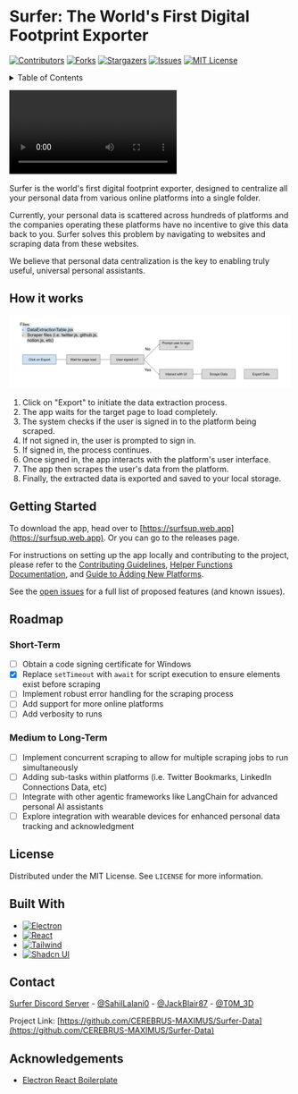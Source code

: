 # Surfer: The World's First Digital Footprint Exporter

[![Contributors][contributors-shield]][contributors-url]
[![Forks][forks-shield]][forks-url]
[![Stargazers][stars-shield]][stars-url]
[![Issues][issues-shield]][issues-url]
[![MIT License][license-shield]][license-url]

<!-- TABLE OF CONTENTS -->
<details>
  <summary>Table of Contents</summary>
  <ol>
    <li><a href="#how-it-works">How it works</a></li>
    <li><a href="#getting-started">Getting Started</a></li>
    <li><a href="#roadmap">Roadmap</a></li>
    <li><a href="#license">License</a></li>
    <li><a href="#contact">Contact</a></li>
    <li><a href="#acknowledgements">Acknowledgements</a></li>
  </ol>
</details>


![Surfer Diagram](assets/SurferDemo.mp4)


Surfer is the world's first digital footprint exporter, designed to centralize all your personal data from various online platforms into a single folder.

Currently, your personal data is scattered across hundreds of platforms and the companies operating these platforms have no incentive to give this data back to you. Surfer solves this problem by navigating to websites and scraping data from these websites.

We believe that personal data centralization is the key to enabling truly useful, universal personal assistants.

## How it works

![Surfer Diagram](assets/SurferDiagram.png)

1. Click on "Export" to initiate the data extraction process.
2. The app waits for the target page to load completely.
3. The system checks if the user is signed in to the platform being scraped.
4. If not signed in, the user is prompted to sign in.
5. If signed in, the process continues.
6. Once signed in, the app interacts with the platform's user interface.
7. The app then scrapes the user's data from the platform.
8. Finally, the extracted data is exported and saved to your local storage.

## Getting Started

To download the app, head over to [https://surfsup.web.app](https://surfsup.web.app). Or you can go to the releases page.

For instructions on setting up the app locally and contributing to the project, please refer to the [Contributing Guidelines](CONTRIBUTING.md), [Helper Functions Documentation](docs/HELPER_FUNCTIONS.md), and [Guide to Adding New Platforms](docs/ADD_PLATFORMS.md).

See the [open issues](https://github.com/CEREBRUS-MAXIMUS/Surfer-Data/issues) for a full list of proposed features (and known issues).

## Roadmap

### Short-Term
- [ ] Obtain a code signing certificate for Windows
- [x] Replace `setTimeout` with `await` for script execution to ensure elements exist before scraping
- [ ] Implement robust error handling for the scraping process
- [ ] Add support for more online platforms
- [ ] Add verbosity to runs

### Medium to Long-Term
- [ ] Implement concurrent scraping to allow for multiple scraping jobs to run simultaneously
- [ ] Adding sub-tasks within platforms (i.e. Twitter Bookmarks, LinkedIn Connections Data, etc)
- [ ] Integrate with other agentic frameworks like LangChain for advanced personal AI assistants
- [ ] Explore integration with wearable devices for enhanced personal data tracking and acknowledgment

## License

Distributed under the MIT License. See `LICENSE` for more information.

## Built With

* [![Electron][Electron.js]][Electron-url]
* [![React][React.js]][React-url]
* [![Tailwind][Tailwind.css]][Tailwind-url]
* [![Shadcn UI][Shadcn.ui]][Shadcn-url]

## Contact

[Surfer Discord Server](https://discord.gg/Tjg7pjcFNP) - [@SahilLalani0](https://x.com/SahilLalani0) - [@JackBlair87](https://x.com/JackBlair87) - [@T0M_3D](https://x.com/T0M_3D)

Project Link: [https://github.com/CEREBRUS-MAXIMUS/Surfer-Data](https://github.com/CEREBRUS-MAXIMUS/Surfer-Data)

## Acknowledgements

- [Electron React Boilerplate](https://github.com/electron-react-boilerplate/electron-react-boilerplate)

[contributors-shield]: https://img.shields.io/github/contributors/CEREBRUS-MAXIMUS/Surfer-Data.svg?style=for-the-badge
[contributors-url]: https://github.com/CEREBRUS-MAXIMUS/Surfer-Data/graphs/contributors
[forks-shield]: https://img.shields.io/github/forks/CEREBRUS-MAXIMUS/Surfer-Data.svg?style=for-the-badge
[forks-url]: https://github.com/CEREBRUS-MAXIMUS/Surfer-Data/network/members
[stars-shield]: https://img.shields.io/github/stars/CEREBRUS-MAXIMUS/Surfer-Data.svg?style=for-the-badge
[stars-url]: https://github.com/CEREBRUS-MAXIMUS/Surfer-Data/stargazers
[issues-shield]: https://img.shields.io/github/issues/CEREBRUS-MAXIMUS/Surfer-Data.svg?style=for-the-badge
[issues-url]: https://github.com/CEREBRUS-MAXIMUS/Surfer-Data/issues
[license-shield]: https://img.shields.io/github/license/CEREBRUS-MAXIMUS/Surfer-Data.svg?style=for-the-badge
[license-url]: https://github.com/CEREBRUS-MAXIMUS/Surfer-Data/blob/master/LICENSE
[linkedin-shield]: https://img.shields.io/badge/-LinkedIn-black.svg?style=for-the-badge&logo=linkedin&colorB=555
[linkedin-url]: https://linkedin.com/in/cerebrus-maximus
[React.js]: https://img.shields.io/badge/React-20232A?style=for-the-badge&logo=react&logoColor=61DAFB
[React-url]: https://reactjs.org/
[Tailwind.css]: https://img.shields.io/badge/Tailwind_CSS-38B2AC?style=for-the-badge&logo=tailwind-css&logoColor=white
[Tailwind-url]: https://tailwindcss.com/
[Electron.js]: https://img.shields.io/badge/Electron-2B2E3A?style=for-the-badge&logo=electron&logoColor=9FEAF9
[Electron-url]: https://www.electronjs.org/
[Shadcn.ui]: https://img.shields.io/badge/Shadcn_UI-F05032?style=for-the-badge&logo=shadcn&logoColor=white
[Shadcn-url]: https://ui.shadcn.com/